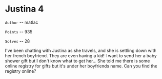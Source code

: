 # Justina 4

`Author` -- matlac

`Points` -- 935

`Solves` -- 28

I've been chatting with Justina as she travels, and she is settling down with her french boyfriend. They are even having a kid! I want to send her a baby shower gift but I don't know what to get her... She told me there is some online registry for gifts but it's under her boyfriends name. Can you find the registry online?
